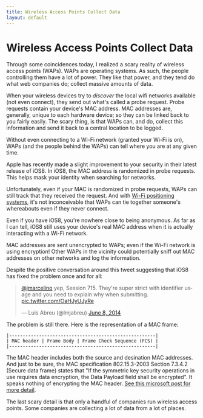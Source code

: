 ```yaml
---
title: Wireless Access Points Collect Data
layout: default
---
```

Wireless Access Points Collect Data
===================================
Through some coincidences today, I realized a scary reality of wireless access
points (WAPs). WAPs are operating systems. As such, the people controlling them
have a lot of power. They like that power, and they tend do what web companies
do; collect massive amounts of data.

When your wireless devices try to *discover* the local wifi networks available
(not even connect), they send out what's called a probe request. Probe requests
contain your device's MAC address. MAC addresses are, generally, unique to each
hardware device; so they can be linked back to you fairly easily. The scary
thing, is that WAPs can, and do, collect this information and send it back to
a central location to be logged.

Without even connecting to a Wi-Fi network (granted your Wi-Fi is on), WAPs (and
the people behind the WAPs) can tell where you are at any given time.

Apple has recently made a slight improvement to your security in their latest
release of iOS8. In iOS8, the MAC address is randomized in probe requests. This
helps mask your identity when searching for networks.

Unfortunately, even if your MAC is randomized in probe requests, WAPs can still
track that they received the request. And with [Wi-Fi positioning
systems](http://en.wikipedia.org/wiki/Wi-Fi_positioning_system), it's not
inconceivable that WAPs can tie together someone's whereabouts even if they
never connect.

Even if you have iOS8, you're nowhere close to being anonymous. As far as I can
tell, iOS8 still uses your device's real MAC address when it is actually
interacting with a Wi-Fi network.

MAC addresses are sent unencrypted to WAPs; even if the Wi-Fi network is using
encryption! Other WAPs in the vicinity could potentially sniff out MAC
addresses on other networks and log the information.

Despite the positive conversation around this tweet suggesting that iOS8 has
fixed the problem once and for all:

<blockquote class="twitter-tweet" lang="en"><p><a href="https://twitter.com/jmarcelino">@jmarcelino</a> yep, Session 715. They&#39;re super strict with identifier usage and you need to explain why when submitting. <a href="http://t.co/OaHJyUJyRe">pic.twitter.com/OaHJyUJyRe</a></p>&mdash; Luis Abreu (@lmjabreu) <a href="https://twitter.com/lmjabreu/status/475594066907111424">June 8, 2014</a></blockquote>
<script async src="//platform.twitter.com/widgets.js" charset="utf-8"></script>

The problem is still there. Here is the representation of a MAC frame:

    |------------------------------------------------------|
    | MAC header | Frame Body | Frame Check Sequence (FCS) |
    |------------------------------------------------------|

The MAC header includes both the source and desination MAC addresses. And just
to be sure, the MAC specification 802.15.3-2003 Section 7.3.4.2 (Secure data
frame) states that "If the symmetric key security operations in use requires
data encryption, the Data Payload field shall be encrypted". It speaks nothing
of encrypting the MAC header. [See this microsoft post for more
detail](http://technet.microsoft.com/en-us/library/cc757419(v=ws.10).aspx).

The last scary detail is that only a handful of companies run wireless access
points. Some companies are collecting a lot of data from a lot of places.
